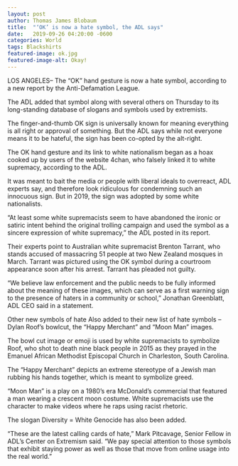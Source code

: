 ```yaml
---
layout: post
author: Thomas James Blobaum 
title:  "‘OK’ is now a hate symbol, the ADL says"
date:   2019-09-26 04:20:00 -0600
categories: World 
tags: Blackshirts
featured-image: ok.jpg
featured-image-alt: Okay!
---
```

LOS ANGELES– The “OK” hand gesture is now a hate symbol, according to a new report by the Anti-Defamation League.

The ADL added that symbol along with several others on Thursday to its long-standing database of slogans and symbols used by extremists.

The finger-and-thumb OK sign is universally known for meaning everything is all right or approval of something. But the ADL says while not everyone means it to be hateful, the sign has been co-opted by the alt-right.

The OK hand gesture and its link to white nationalism began as a hoax cooked up by users of the website 4chan, who falsely linked it to white supremacy, according to the ADL.

It was meant to bait the media or people with liberal ideals to overreact, ADL experts say, and therefore look ridiculous for condemning such an innocuous sign. But in 2019, the sign was adopted by some white nationalists.

“At least some white supremacists seem to have abandoned the ironic or satiric intent behind the original trolling campaign and used the symbol as a sincere expression of white supremacy,” the ADL posted in its report.

Their experts point to Australian white supremacist Brenton Tarrant, who stands accused of massacring 51 people at two New Zealand mosques in March. Tarrant was pictured using the OK symbol during a courtroom appearance soon after his arrest. Tarrant has pleaded not guilty.

“We believe law enforcement and the public needs to be fully informed about the meaning of these images, which can serve as a first warning sign to the presence of haters in a community or school,” Jonathan Greenblatt, ADL CEO said in a statement.

Other new symbols of hate
Also added to their new list of hate symbols – Dylan Roof’s bowlcut, the “Happy Merchant” and “Moon Man” images.

The bowl cut image or emoji is used by white supremacists to symbolize Roof, who shot to death nine black people in 2015 as they prayed in the Emanuel African Methodist Episcopal Church in Charleston, South Carolina.

The “Happy Merchant” depicts an extreme stereotype of a Jewish man rubbing his hands together, which is meant to symbolize greed.

“Moon Man” is a play on a 1980’s era McDonald’s commercial that featured a man wearing a crescent moon costume. White supremacists use the character to make videos where he raps using racist rhetoric.

The slogan Diversity = White Genocide has also been added.

“These are the latest calling cards of hate,” Mark Pitcavage, Senior Fellow in ADL’s Center on Extremism said. “We pay special attention to those symbols that exhibit staying power as well as those that move from online usage into the real world.”

